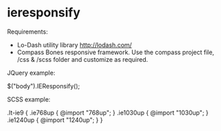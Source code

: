 ieresponsify
============

Requirements:

- Lo-Dash utility library http://lodash.com/
- Compass Bones responsive framework. Use the compass project file, /css & /scss folder and customize as required.

JQuery example:

$("body").IEResponsify();

SCSS example:

.lt-ie9 {
	.ie768up {
		@import "768up";
	}
	.ie1030up {
		@import "1030up";
	}
	.ie1240up {
		@import "1240up";
	}
}
